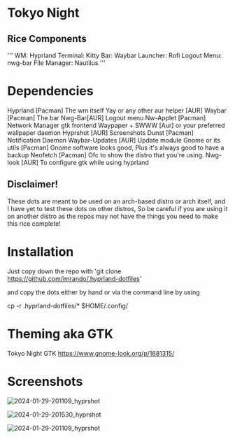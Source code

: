 # Tokyo Night 
## Rice Components
'''
WM: Hyprland
Terminal: Kitty
Bar: Waybar
Launcher: Rofi 
Logout Menu: nwg-bar
File Manager: Nautilus
'''

# Dependencies
Hyprland [Pacman] The wm itself
Yay or any other aur helper [AUR]
Waybar [Pacman] The bar
Nwg-Bar[AUR] Logout menu
Nw-Applet [Pacman] Network Manager gtk frontend
Waypaper + SWWW [Aur] or your preferred wallpaper daemon
Hyprshot [AUR] Screenshots
Dunst [Pacman] Notification Daemon
Waybar-Updates [AUR] Update module
Gnome or its utils [Pacman] Gnome software looks good, Plus it's always good to have a backup
Neofetch [Pacman] Ofc to show the distro that you're using.
Nwg-look [AUR] To configure gtk while using hyprland


## Disclaimer!
These dots are meant to be used on an arch-based distro or arch itself, and I have yet to test these dots on other distros, 
So be careful if you are using it on another distro as the repos may not have the things you need to make this rice complete!

# Installation
Just copy down the repo with
'git clone https://github.com/imrando/.hyprland-dotfiles'

and copy the dots either by hand or via the command line by using

cp -r .hyprland-dotfiles/* $HOME/.config/

# Theming aka GTK

Tokyo Night GTK https://www.gnome-look.org/p/1681315/

# Screenshots
![2024-01-29-201109_hyprshot](https://github.com/imrando/.hyprland-dotfiles/assets/125212483/ac45ec77-6317-4110-bb84-f41095c345e0)

![2024-01-29-201530_hyprshot](https://github.com/imrando/.hyprland-dotfiles/assets/125212483/349e4631-38a8-496b-98f3-eef94da17b8f)

![2024-01-29-201109_hyprshot](https://github.com/imrando/.hyprland-dotfiles/assets/125212483/8d8e76c4-2394-4aaf-81c1-00536c62bf40)





